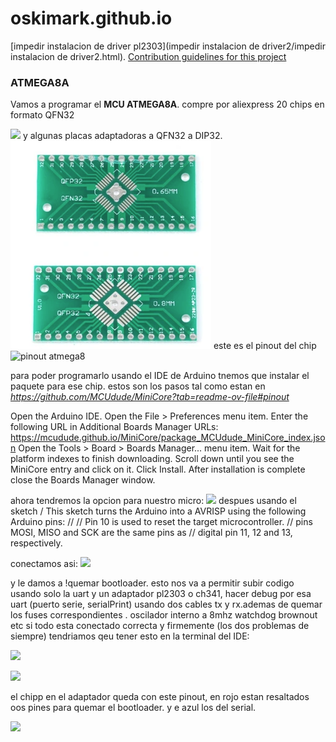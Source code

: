 # oskimark.github.io
 [impedir instalacion de driver pl2303](impedir instalacion de driver2/impedir instalacion de driver2.html).
 [Contribution  guidelines for this project](docs/CONTRIBUTING.md)
### ATMEGA8A

Vamos a programar el **MCU ATMEGA8A**.
compre por aliexpress 20 chips en formato QFN32

![](https://encrypted-tbn0.gstatic.com/images?q=tbn:ANd9GcQ2fTX08NwgapdyukYtDhpqXx8xJElgzs85iA&s)
y algunas placas adaptadoras a QFN32 a DIP32.
![](https://github.com/Oskimark/oskimark.github.io/blob/main/qfn32.png)
este es el pinout del chip
![pinout atmega8](https://camo.githubusercontent.com/18796d8b7673e3b6c14b6bdfb61d86b58c6f0d670398973abd4207afce960277/68747470733a2f2f692e696d6775722e636f6d2f6e6177657145362e6a7067)




para poder programarlo usando el IDE de Arduino tnemos que instalar el paquete para ese chip. 
estos son los pasos tal como estan en *https://github.com/MCUdude/MiniCore?tab=readme-ov-file#pinout*

Open the Arduino IDE.
Open the File > Preferences menu item.
Enter the following URL in Additional Boards Manager URLs:
https://mcudude.github.io/MiniCore/package_MCUdude_MiniCore_index.json
Open the Tools > Board > Boards Manager... menu item.
Wait for the platform indexes to finish downloading.
Scroll down until you see the MiniCore entry and click on it.
Click Install.
After installation is complete close the Boards Manager window.

ahora tendremos la opcion para nuestro micro:
![](https://oskimark.github.io/conf.png)
despues usando el sketch 
/ This sketch turns the Arduino into a AVRISP using the following Arduino pins:
//
// Pin 10 is used to reset the target microcontroller.
// pins MOSI, MISO and SCK are the same pins as
// digital pin 11, 12 and 13, respectively.

conectamos asi:
![](https://oskimark.github.io/programar%20avrisp.png)

y le damos a !quemar bootloader. esto nos va a permitir subir codigo usando solo la uart y un adaptador pl2303 o ch341, hacer debug por esa uart (puerto serie, serialPrint) usando dos cables tx y rx.ademas de quemar los fuses correspondientes . oscilador interno a 8mhz watchdog brownout etc
si todo esta conectado correcta y firmemente (los dos problemas de siempre) tendriamos qeu tener esto en la terminal del IDE:

![](https://oskimark.github.io/terminal1.png)

![](https://oskimark.github.io/terminal2.png)

el chipp en el adaptador queda con este pinout, en rojo estan resaltados oos pines para quemar el bootloader. y e azul los del serial.

![](https://oskimark.github.io/pinout_qfn_adapt.png)
